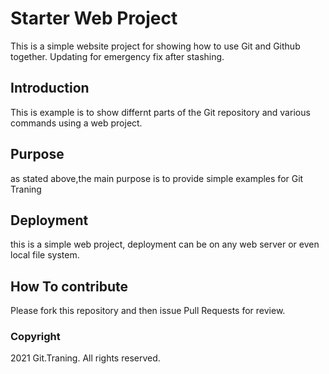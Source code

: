 # Starter Web Project

This is a simple website project for
showing how to use Git and Github together. Updating for emergency fix after stashing.

## Introduction
This is example is to show differnt parts
of the Git repository and various commands
using a web project.

## Purpose

as stated above,the main purpose is to
provide simple examples for Git Traning

## Deployment

this is a simple web project, deployment
can be on any web server or even local
file system.

## How To contribute

Please fork this repository and then issue Pull Requests for
review.

### Copyright

2021 Git.Traning. All rights reserved.